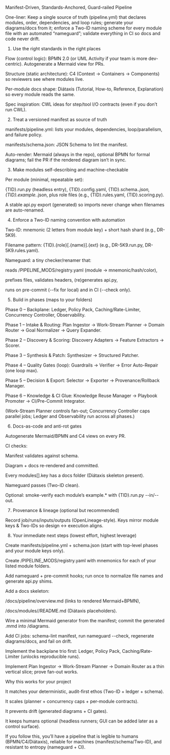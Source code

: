 Manifest-Driven, Standards-Anchored, Guard-railed Pipeline

One-liner: Keep a single source of truth (pipeline.yml) that declares modules, order, dependencies, and loop rules; generate your diagrams/docs from it; enforce a Two-ID naming scheme for every module file with an automated “nameguard”; validate everything in CI so docs and code never drift.

1) Use the right standards in the right places

Flow (control logic): BPMN 2.0 (or UML Activity if your team is more dev-centric). Autogenerate a Mermaid view for PRs.

Structure (static architecture): C4 (Context → Containers → Components) so reviewers see where modules live.

Per-module docs shape: Diátaxis (Tutorial, How-to, Reference, Explanation) so every module reads the same.

Spec inspiration: CWL ideas for step/tool I/O contracts (even if you don’t run CWL).

2) Treat a versioned manifest as source of truth

manifests/pipeline.yml: lists your modules, dependencies, loop/parallelism, and failure policy.

manifests/schema.json: JSON Schema to lint the manifest.

Auto-render: Mermaid (always in the repo), optional BPMN for formal diagrams; fail the PR if the rendered diagram isn’t in sync.

3) Make modules self-describing and machine-checkable

Per module (minimal, repeatable set):

{TID}.run.py (headless entry), {TID}.config.yaml, {TID}.schema.*.json, {TID}.example.*.json, plus role files (e.g., {TID}.rules.yaml, {TID}.scoring.py).

A stable api.py export (generated) so imports never change when filenames are auto-renamed.

4) Enforce a Two-ID naming convention with automation

Two-ID: mnemonic (2 letters from module key) + short hash shard (e.g., DR-5K9).

Filename pattern: {TID}.{role}[.{name}].{ext} (e.g., DR-5K9.run.py, DR-5K9.rules.yaml).

Nameguard: a tiny checker/renamer that:

reads /PIPELINE_MODS/registry.yaml (module → mnemonic/hash/color),

prefixes files, validates headers, (re)generates api.py,

runs on pre-commit (--fix for local) and in CI (--check only).

5) Build in phases (maps to your folders)

Phase 0 – Backplane: Ledger, Policy Pack, Caching/Rate-Limiter, Concurrency Controller, Observability.

Phase 1 – Intake & Routing: Plan Ingestor → Work-Stream Planner → Domain Router → Goal Normalizer → Query Expander.

Phase 2 – Discovery & Scoring: Discovery Adapters → Feature Extractors → Scorer.

Phase 3 – Synthesis & Patch: Synthesizer → Structured Patcher.

Phase 4 – Quality Gates (loop): Guardrails → Verifier → Error Auto-Repair (one loop max).

Phase 5 – Decision & Export: Selector → Exporter → Provenance/Rollback Manager.

Phase 6 – Knowledge & CI Glue: Knowledge Reuse Manager → Playbook Promoter → CI/Pre-Commit Integrator.

(Work-Stream Planner controls fan-out; Concurrency Controller caps parallel jobs; Ledger and Observability run across all phases.)

6) Docs-as-code and anti-rot gates

Autogenerate Mermaid/BPMN and C4 views on every PR.

CI checks:

Manifest validates against schema.

Diagram + docs re-rendered and committed.

Every modules[].key has a docs folder (Diátaxis skeleton present).

Nameguard passes (Two-ID clean).

Optional: smoke-verify each module’s example.* with {TID}.run.py --in/--out.

7) Provenance & lineage (optional but recommended)

Record job/runs/inputs/outputs (OpenLineage-style). Keys mirror module keys & Two-IDs so design ↔ execution aligns.

8) Your immediate next steps (lowest effort, highest leverage)

Create manifests/pipeline.yml + schema.json (start with top-level phases and your module keys only).

Create /PIPELINE_MODS/registry.yaml with mnemonics for each of your listed module folders.

Add nameguard + pre-commit hooks; run once to normalize file names and generate api.py shims.

Add a docs skeleton:

/docs/pipeline/overview.md (links to rendered Mermaid+BPMN),

/docs/modules/<key>/README.md (Diátaxis placeholders).

Wire a minimal Mermaid generator from the manifest; commit the generated .mmd into /diagrams.

Add CI jobs: schema-lint manifest, run nameguard --check, regenerate diagrams/docs, and fail on drift.

Implement the backplane trio first: Ledger, Policy Pack, Caching/Rate-Limiter (unlocks reproducible runs).

Implement Plan Ingestor → Work-Stream Planner → Domain Router as a thin vertical slice; prove fan-out works.

Why this works for your project

It matches your deterministic, audit-first ethos (Two-ID + ledger + schema).

It scales (planner + concurrency caps + per-module contracts).

It prevents drift (generated diagrams + CI gates).

It keeps humans optional (headless runners; GUI can be added later as a control surface).

If you follow this, you’ll have a pipeline that is legible to humans (BPMN/C4/Diátaxis), reliable for machines (manifest/schema/Two-ID), and resistant to entropy (nameguard + CI).